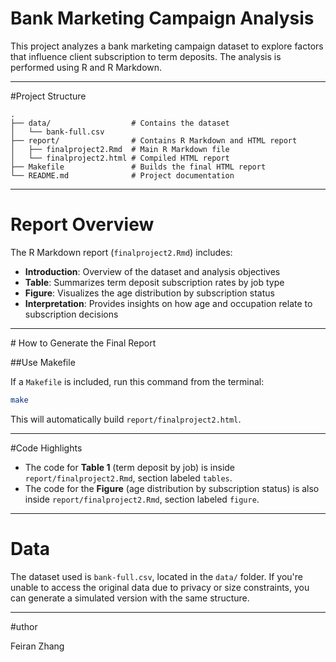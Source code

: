 #  Bank Marketing Campaign Analysis

This project analyzes a bank marketing campaign dataset to explore factors that influence client subscription to term deposits. The analysis is performed using R and R Markdown.

---

#Project Structure

```
.
├── data/                  # Contains the dataset
│   └── bank-full.csv
├── report/                # Contains R Markdown and HTML report
│   ├── finalproject2.Rmd  # Main R Markdown file
│   └── finalproject2.html # Compiled HTML report
├── Makefile               # Builds the final HTML report 
└── README.md              # Project documentation
```

---

# Report Overview

The R Markdown report (`finalproject2.Rmd`) includes:

- **Introduction**: Overview of the dataset and analysis objectives
- **Table**: Summarizes term deposit subscription rates by job type
- **Figure**: Visualizes the age distribution by subscription status
- **Interpretation**: Provides insights on how age and occupation relate to subscription decisions

---

#️ How to Generate the Final Report

##Use Makefile 

If a `Makefile` is included, run this command from the terminal:

```bash
make
```

This will automatically build `report/finalproject2.html`.

---

#Code Highlights

- The code for **Table 1** (term deposit by job) is inside `report/finalproject2.Rmd`, section labeled `tables`.
- The code for the **Figure** (age distribution by subscription status) is also inside `report/finalproject2.Rmd`, section labeled `figure`.

---

# Data

The dataset used is `bank-full.csv`, located in the `data/` folder. If you're unable to access the original data due to privacy or size constraints, you can generate a simulated version with the same structure.

---

#uthor

Feiran Zhang 